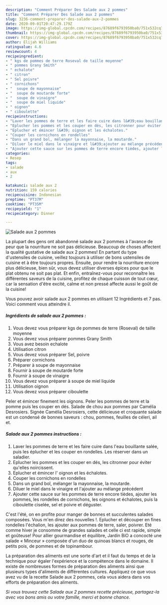 ```yaml
---
description: "Comment Préparer Des Salade aux 2 pommes"
title: "Comment Préparer Des Salade aux 2 pommes"
slug: 3236-comment-preparer-des-salade-aux-2-pommes
date: 2020-09-01T20:47:29.179Z
image: https://img-global.cpcdn.com/recipes/87689f6793950ba0/751x532cq70/salade-aux-2-pommes-photo-principale-de-la-recette.jpg
thumbnail: https://img-global.cpcdn.com/recipes/87689f6793950ba0/751x532cq70/salade-aux-2-pommes-photo-principale-de-la-recette.jpg
cover: https://img-global.cpcdn.com/recipes/87689f6793950ba0/751x532cq70/salade-aux-2-pommes-photo-principale-de-la-recette.jpg
author: Elijah Williams
ratingvalue: 4.6
reviewcount: 4
recipeingredient:
- " kgs de pommes de terre Roseval de taille moyenne"
- " pommes Grany Smith"
- " echalote"
- " citron"
- " Sel poivre"
- " cornichons"
- "  soupe de mayonnaise"
- "  soupe de moutarde forte"
- "  soupe de vinaigre"
- "  soupe de miel liquide"
- " oignon"
- " ciboulette"
recipeinstructions:
- "Laver les pommes de terre et les faire cuire dans l&#39;eau bouillante salée, puis les éplucher et les couper en rondelles. Les réserver dans un saladier."
- "Eplucher les pommes et les couper en dés, les citronner pour éviter qu&#39;elles noircissent."
- "Eplucher et émincer l&#39; oignon et les échalotes."
- "Couper les cornichons en rondelles"
- "Dans un grand bol, mélanger la mayonnaise, la moutarde."
- "Diluer le miel dans le vinaigre et l&#39;ajouter au mélange précédent"
- "Ajouter cette sauce sur les pommes de terre encore tièdes, ajouter les pommes, les rondelles de cornichons, les oignons et échalotes, puis la ciboulette ciselée, sel et poivre et déguster."
categories:
- Resep
tags:
- salade
- aux
- 2

katakunci: salade aux 2 
nutrition: 159 calories
recipecuisine: Indonesian
preptime: "PT37M"
cooktime: "PT35M"
recipeyield: "1"
recipecategory: Dinner

---
```



![Salade aux 2 pommes](https://img-global.cpcdn.com/recipes/87689f6793950ba0/751x532cq70/salade-aux-2-pommes-photo-principale-de-la-recette.jpg)

La plupart des gens ont abandonné salade aux 2 pommes à l'avance de peur que la nourriture ne soit pas délicieuse. Beaucoup de choses affectent la qualité gustative de salade aux 2 pommes! En partant du type d'ustensiles de cuisine, veillez toujours à utiliser de bons ustensiles de cuisine et à être toujours propres. Ensuite, pour rendre la nourriture encore plus délicieuse, bien sûr, vous devez utiliser diverses épices pour que le plat obtenu ne soit pas plat. Et enfin, entraînez-vous pour reconnaître les différentes saveurs de la cuisine, profitez de chaque cuisson de tout cœur, car la sensation d'être excité, calme et non pressé affecte aussi le goût de la cuisine!

<!--inarticleads1-->

Vous pouvez avoir salade aux 2 pommes en utilisant 12 Ingrédients et 7 pas. Voici comment vous atteindre il.

##### Ingrédients de salade aux 2 pommes :

1. Vous devez vous préparer  kgs de pommes de terre (Roseval) de taille moyenne
1. Vous devez vous préparer  pommes Grany Smith
1. Vous avez besoin  echalote
1. Utilisation  citron
1. Vous devez vous préparer  Sel, poivre
1. Préparer  cornichons
1. Préparer  à soupe de mayonnaise
1. Fournir  à soupe de moutarde forte
1. Fournir  à soupe de vinaigre
1. Vous devez vous préparer  à soupe de miel liquide
1. Utilisation  oignon
1. Vous devez vous préparer  ciboulette


Peler et émincer finement les oignons. Peler les pommes de terre et la pomme puis les couper en dés. Salade de chou aux pommes par Camélia Desrosiers. Signée Camélia Desrosiers, cette délicieuse et croquante salade est un condensé de bonnes saveurs : chou, pommes, feuilles de céleri, ail et. 

<!--inarticleads2-->

##### Salade aux 2 pommes instructions :

1. Laver les pommes de terre et les faire cuire dans l&#39;eau bouillante salée, puis les éplucher et les couper en rondelles. Les réserver dans un saladier.
1. Eplucher les pommes et les couper en dés, les citronner pour éviter qu&#39;elles noircissent.
1. Eplucher et émincer l&#39; oignon et les échalotes.
1. Couper les cornichons en rondelles
1. Dans un grand bol, mélanger la mayonnaise, la moutarde.
1. Diluer le miel dans le vinaigre et l&#39;ajouter au mélange précédent
1. Ajouter cette sauce sur les pommes de terre encore tièdes, ajouter les pommes, les rondelles de cornichons, les oignons et échalotes, puis la ciboulette ciselée, sel et poivre et déguster.


C&#39;est l&#39;été, on en profite pour manger de bonnes et succulentes salades composées. Vous m&#39;en direz des nouvelles !. Eplucher et découper en fines rondelles l&#39;échalion, les ajouter aux pommes de terre, saler, poivrer. Eté comme hiver je consomme de grandes salades et celle ci est rapide, simple et goûteuse! Pour allier gourmandise et équilibre, Jardin BiO a concocté une salade « Minceur » composée d&#39;un duo de quinoas blancs et rouges, de petits pois, de pommes et de topinambour. 

<!--inarticleads1-->

<p>
La préparation des aliments est une sorte d'art et il faut du temps et de la technique pour égaler l'expérience et la compétence dans le domaine. Il existe de nombreuses formes de préparation des aliments ainsi que plusieurs types d'aliments de différentes cultures. Appliquez ce que vous avez vu de la recette Salade aux 2 pommes, cela vous aidera dans vos efforts de préparation des aliments.
</p>

<p>
<i>Si vous trouvez cette Salade aux 2 pommes recette précieuse, partagez-la avec vos bons amis ou votre famille, merci et bonne chance.</i>
</p>
